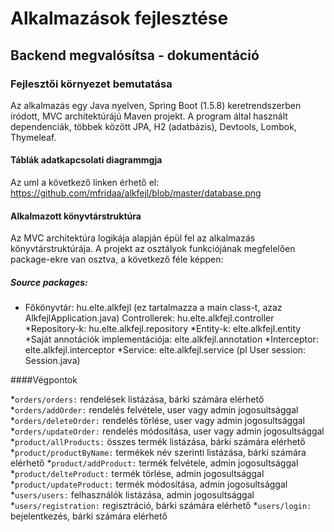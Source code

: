 # Alkalmazások fejlesztése

## Backend megvalósítsa - dokumentáció

### Fejlesztői környezet bemutatása

Az alkalmazás egy Java nyelven, Spring Boot (1.5.8) keretrendszerben íródott, MVC architektúrájú Maven projekt. A program által használt dependenciák, többek között JPA, H2 (adatbázis), Devtools, Lombok, Thymeleaf.

#### Táblák adatkapcsolati diagrammgja

Az uml a következő linken érhető el:
https://github.com/mfridaa/alkfejl/blob/master/database.png

#### Alkalmazott könyvtárstruktúra

Az MVC architektúra logikája alapján épül fel az alkalmazás könyvtárstruktúrája. A projekt az osztályok funkciójának megfelelően  package-ekre  van osztva, a következő féle képpen:

##### Source packages:
- Főkönyvtár: hu.elte.alkfejl (ez tartalmazza a main class-t, azaz AlkfejlApplication.java)
 Controllerek: hu.elte.alkfejl.controller
*Repository-k: hu.elte.alkfejl.repository
*Entity-k: elte.alkfejl.entity
*Saját annotációk implementációja: elte.alkfejl.annotation
*Interceptor: elte.alkfejl.interceptor
*Service: elte.alkfejl.service (pl  User session: Session.java)

####Végpontok

*```orders/orders:``` rendelések listázása, bárki számára elérhető
*```orders/addOrder:``` rendelés felvétele, user vagy admin jogosultsággal
*```orders/deleteOrder:``` rendelés törlése, user vagy admin jogosultsággal
*```orders/updateOrder:``` rendelés módosítása, user vagy admin jogosultsággal
*```product/allProducts:``` összes termék listázása, bárki számára elérhető
*```product/productByName:``` termékek név szerinti listázása, bárki számára elérhető
*```product/addProduct:``` termék felvétele, admin jogosultsággal
*```product/delteProduct:``` termék törlése, admin jogosultsággal
*```product/updateProduct:``` termék módosítása, admin jogosultsággal
*```users/users:``` felhasználók listázása, admin jogosultsággal
*```users/registration:``` regisztráció, bárki számára elérhető
*```users/login:``` bejelentkezés, bárki számára elérhető